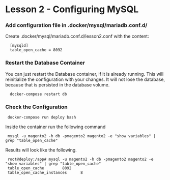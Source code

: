 # Lesson 2 - Configuring MySQL

### Add configuration file in  .docker/mysql/mariadb.conf.d/

Create .docker/mysql/mariadb.conf.d/lesson2.conf with the content:

      [mysqld]
      table_open_cache = 8092
      
      
### Restart the Database Container
You can just restart the Database container, if it is already running. This will reinitialize the configuration with your changes. It will not lose the database, because that is persisted in the database volume.

      docker-compose restart db



### Check the Configuration

     docker-compose run deploy bash
     
Inside the container run the following command

     mysql -u magento2 -h db -pmagento2 magento2 -e "show variables" | grep "table_open_cache"

Results will look like the following.

     root@deploy:/app# mysql -u magento2 -h db -pmagento2 magento2 -e "show variables" | grep "table_open_cache"
     table_open_cache        8092
     table_open_cache_instances      8



     